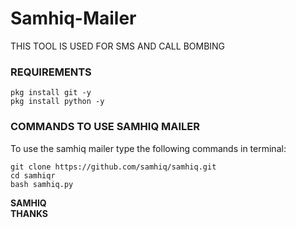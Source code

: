 # Samhiq-Mailer
  THIS TOOL IS USED FOR SMS AND CALL BOMBING
### REQUIREMENTS 

```shell script
pkg install git -y 
pkg install python -y 

```

### COMMANDS TO USE SAMHIQ MAILER

To use the samhiq mailer type the following commands in terminal:
```shell script
git clone https://github.com/samhiq/samhiq.git
cd samhiqr
bash samhiq.py
```

<strong>SAMHIQ</strong><br>
<strong>THANKS</strong>
